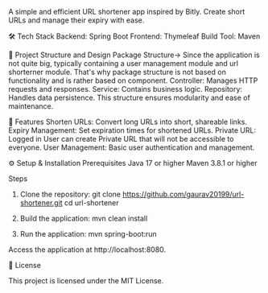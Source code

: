 A simple and efficient URL shortener app inspired by Bitly. Create short URLs and manage their expiry with ease.

🛠️ Tech Stack
Backend: Spring Boot
Frontend: Thymeleaf
Build Tool: Maven

📁 Project Structure and Design
Package Structure-> Since the application is not quite big, typically containing a user management module and url shorterner module. That's why package structure is not based on functionality and is rather based on component.
Controller: Manages HTTP requests and responses.
Service: Contains business logic.
Repository: Handles data persistence.
This structure ensures modularity and ease of maintenance.

🚀 Features
Shorten URLs: Convert long URLs into short, shareable links.
Expiry Management: Set expiration times for shortened URLs.
Private URL: Logged in User can create Private URL that will not be accessible to everyone.
User Management: Basic user authentication and management.

⚙️ Setup & Installation
Prerequisites
Java 17 or higher
Maven 3.8.1 or higher

Steps
1) Clone the repository:
git clone https://github.com/gaurav20199/url-shortener.git
cd url-shortener

2) Build the application:
mvn clean install

3) Run the application:
mvn spring-boot:run


Access the application at http://localhost:8080.

📄 License

This project is licensed under the MIT License.
